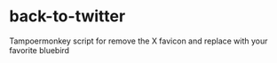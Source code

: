 # back-to-twitter
Tampoermonkey script for remove the X favicon and replace with your favorite bluebird

